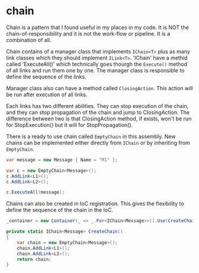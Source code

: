 # chain

Chain is a pattern that I found useful in my places in my code. It is NOT the chain-of-responsibility and it is not the work-flow 
or pipeline. It is a combination of all.

Chain contains of a manager class that implements `IChain<T>` plus as many link classes which they should implement `ILink<T>`. 
'IChain' have a methid called 'ExecuteAll()' which technically 
goes thourgh the `Execute()` method of all links and run them one by one. The manager class is responsible to define the sequence
of the links. 

Manager class also can have a method called `ClosingAction`. This action will be run after execution of all links. 

Each links has two different abilities. They can stop execution of the chain, and they can stop propagation of the chain and jump to
ClosingAction. The difference between two is that ClosingAction method, if exists, won't be run for StopExecution() but it will for 
StopPropagation().

There is a ready to use chain called `EmptyChain` in this assembly. New chains can be implemented either directly from `IChain` or by 
inheriting from `EmptyChain`. 
``` csharp
var message = new Message { Name = "M1" };

var c = new EmptyChain<Message>();
c.AddLink<L1>();
c.AddLink<L2>();

c.ExecuteAll(message);
```

Chains can also be created in IoC registration. This gives the flexibility to define the sequence of the chain in the IoC. 
``` csharp
_container = new Container(_ => _.For<IChain<Message>>().Use(CreateChain()).Singleton());

private static IChain<Message> CreateChain()
{
    var chain = new EmptyChain<Message>();
    chain.AddLink<L1>();
    chain.AddLink<L2>();
    return chain;
}
```

